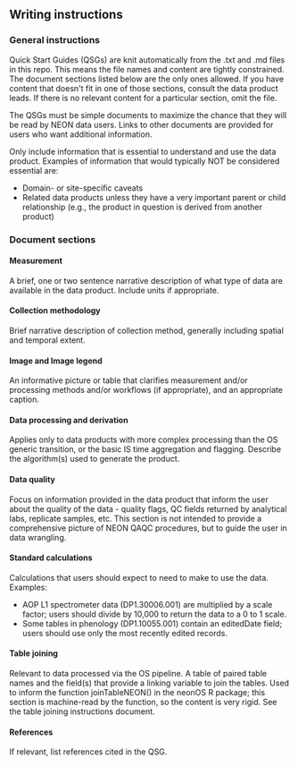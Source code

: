 ## Writing instructions

### General instructions

Quick Start Guides (QSGs) are knit automatically from the .txt and .md files in this repo. This means the file names and content are tightly constrained. The document sections listed below are the only ones allowed. If you have content that doesn't fit in one of those sections, consult the data product leads. If there is no relevant content for a particular section, omit the file.

The QSGs must be simple documents to maximize the chance that they will be read by NEON data users. Links to other documents are provided for users who want additional information.

Only include information that is essential to understand and use the data product. Examples of information that would typically NOT be considered essential are:

* Domain- or site-specific caveats
* Related data products unless they have a very important parent or child relationship (e.g., the product in question is derived from another product)


### Document sections

#### Measurement
A brief, one or two sentence narrative description of what type of data are available in the data product. Include units if appropriate.

#### Collection methodology
Brief narrative description of collection method, generally including spatial and temporal extent.

#### Image and Image legend
An informative picture or table that clarifies measurement and/or processing methods and/or workflows (if appropriate), and an appropriate caption.

#### Data processing and derivation
Applies only to data products with more complex processing than the OS generic transition, or the basic IS time aggregation and flagging. Describe the algorithm(s) used to generate the product.

#### Data quality
Focus on information provided in the data product that inform the user about the quality of the data - quality flags, QC fields returned by analytical labs, replicate samples, etc. This section is not intended to provide a comprehensive picture of NEON QAQC procedures, but to guide the user in data wrangling.

#### Standard calculations
Calculations that users should expect to need to make to use the data. Examples:

* AOP L1 spectrometer data (DP1.30006.001) are multiplied by a scale factor; users should divide by 10,000 to return the data to a 0 to 1 scale.
* Some tables in phenology (DP1.10055.001) contain an editedDate field; users should use only the most recently edited records.

#### Table joining
Relevant to data processed via the OS pipeline. A table of paired table names and the field(s) that provide a linking variable to join the tables. Used to inform the function joinTableNEON() in the neonOS R package; this section is machine-read by the function, so the content is very rigid. See the table joining instructions document.

#### References
If relevant, list references cited in the QSG.
